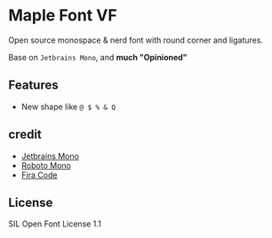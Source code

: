 # Maple Font VF

Open source monospace & nerd font with round corner and ligatures.

Base on `Jetbrains Mono`, and **much "Opinioned"**

## Features

- New shape like `@ $ % & Q`

## credit

- [Jetbrains Mono](https://github.com/JetBrains/JetBrainsMono)
- [Roboto Mono](https://github.com/googlefonts/RobotoMono)
- [Fira Code](https://github.com/tonsky/FiraCode)

## License

SIL Open Font License 1.1
